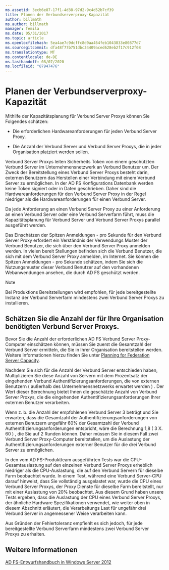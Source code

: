 ```yaml
---
ms.assetid: 3ecb6e87-17f1-4d38-97d2-9c4d52b7cf39
title: Planen der Verbundserverproxy-Kapazität
author: billmath
ms.author: billmath
manager: femila
ms.date: 05/31/2017
ms.topic: article
ms.openlocfilehash: 5ea4ae7c9dcffc8d0aa464feb1043833e80877d7
ms.sourcegitcommit: dfa48f77b751dbc34409aced628eb2f17c912f08
ms.translationtype: MT
ms.contentlocale: de-DE
ms.lasthandoff: 08/07/2020
ms.locfileid: "87947476"
---
```

# <a name="planning-for-federation-server-proxy-capacity"></a>Planen der Verbundserverproxy-Kapazität

Mithilfe der Kapazitätsplanung für Verbund Server Proxys können Sie Folgendes schätzen:

-   Die erforderlichen Hardwareanforderungen für jeden Verbund Server Proxy.

-   Die Anzahl der Verbund Server und Verbund Server Proxys, die in jeder Organisation platziert werden sollen.

Verbund Server Proxys leiten Sicherheits Token von einem geschützten Verbund Server im Unternehmensnetzwerk an Verbund Benutzer um. Der Zweck der Bereitstellung eines Verbund Server Proxys besteht darin, externen Benutzern das Herstellen einer Verbindung mit einem Verbund Server zu ermöglichen. In der AD FS Konfigurations Datenbank werden keine Token signiert oder in Daten geschrieben. Daher sind die Hardwareanforderungen für den Verbund Server Proxy in der Regel niedriger als die Hardwareanforderungen für einen Verbund Server.

Da jede Anforderung an einen Verbund Server Proxy zu einer Anforderung an einen Verbund Server oder eine Verbund Serverfarm führt, muss die Kapazitätsplanung für Verbund Server und Verbund Server Proxys parallel ausgeführt werden.

Das Einschätzen der Spitzen Anmeldungen \- pro Sekunde für den Verbund Server Proxy erfordert ein Verständnis der Verwendungs Muster der Verbund Benutzer, die sich über den Verbund Server Proxy anmelden werden. In vielen bereit Stellungen befinden sich die Verbund Benutzer, die sich mit dem Verbund Server Proxy anmelden, im Internet. Sie können die Spitzen Anmeldungen \- pro Sekunde schätzen, indem Sie sich die Nutzungsmuster dieser Verbund Benutzer auf den vorhandenen Webanwendungen ansehen, die durch AD FS geschützt werden.

> [!NOTE]
> Bei Produktions Bereitstellungen wird empfohlen, für jede bereitgestellte Instanz der Verbund Serverfarm mindestens zwei Verbund Server Proxys zu installieren.

## <a name="estimate-the-number-of-federation-server-proxies-required-for-your-organization"></a>Schätzen Sie die Anzahl der für Ihre Organisation benötigten Verbund Server Proxys.
Bevor Sie die Anzahl der erforderlichen AD FS Verbund Server Proxy-Computer einschätzen können, müssen Sie zuerst die Gesamtzahl der Verbund Server ermitteln, die Sie in Ihrer Organisation bereitstellen werden. Weitere Informationen hierzu finden Sie unter [Planning for Federation Server Capacity](Planning-for-Federation-Server-Capacity.md).

Nachdem Sie sich für die Anzahl der Verbund Server entschieden haben, Multiplizieren Sie diese Anzahl von Servern mit dem Prozentsatz der eingehenden Verbund Authentifizierungsanforderungen, die von externen Benutzern \( außerhalb des Unternehmensnetzwerks erwartet werden \) . Der Wert dieser Berechnung bietet Ihnen die geschätzte Anzahl von Verbund Server Proxys, die die eingehenden Authentifizierungsanforderungen Ihrer externen Benutzer verarbeiten.

Wenn z. b. die Anzahl der empfohlenen Verbund Server 3 beträgt und Sie erwarten, dass die Gesamtzahl der Authentifizierungsanforderungen von externen Benutzern ungefähr 60% der Gesamtzahl der Verbund Authentifizierungsanforderungen entspricht, wäre die Berechnung 1,8 \( 3 X. 60 \) , die Sie auf 2 Runden können.  Daher müssen Sie in diesem Fall zwei Verbund Server Proxy-Computer bereitstellen, um die Auslastung der Authentifizierungsanforderungen externer Benutzer für die drei Verbund Server zu ermöglichen.

In den vom AD FS-Produktteam ausgeführten Tests war die CPU-Gesamtauslastung auf den einzelnen Verbund Server Proxys erheblich niedriger als die CPU-Auslastung, die auf den Verbund Servern für dieselbe Farm beobachtet wurde.  In einem Test, während eine Verbund Server-CPU darauf hinweist, dass Sie vollständig ausgelastet war, wurde die CPU eines Verbund Server Proxys, der Proxy Dienste für dieselbe Farm bereitstellt, nur mit einer Auslastung von 20% beobachtet. Aus diesem Grund haben unsere Tests ergeben, dass die Auslastung der CPU eines Verbund Server Proxys, der ähnliche Hardware Spezifikationen verwendet, wie weiter oben in diesem Abschnitt erläutert, die Verarbeitungs Last für ungefähr drei Verbund Server in angemessener Weise verarbeiten kann.

Aus Gründen der Fehlertoleranz empfiehlt es sich jedoch, für jede bereitgestellte Verbund Serverfarm mindestens zwei Verbund Server Proxys zu erhalten.

## <a name="see-also"></a>Weitere Informationen
[AD FS-Entwurfshandbuch in Windows Server 2012](AD-FS-Design-Guide-in-Windows-Server-2012.md)
